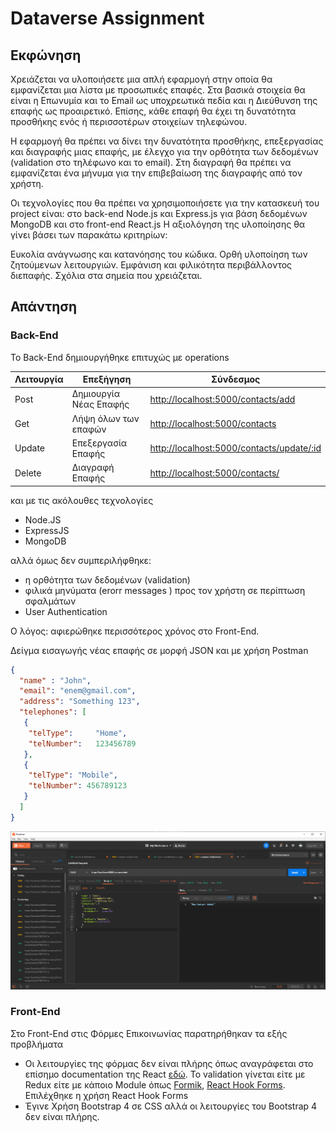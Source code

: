 # Dataverse Assignment

## Εκφώνηση

Χρειάζεται να υλοποιήσετε μια απλή εφαρμογή στην οποία θα εμφανίζεται μια λίστα με προσωπικές επαφές. Στα βασικά στοιχεία θα είναι η Επωνυμία και το Email  ως υποχρεωτικά πεδία και η Διεύθυνση της επαφής ως προαιρετικό. Επίσης, κάθε επαφή θα έχει τη δυνατότητα προσθήκης ενός ή περισσοτέρων στοιχείων τηλεφώνου.

Η εφαρμογή θα πρέπει να δίνει την δυνατότητα προσθήκης, επεξεργασίας και διαγραφής μιας επαφής, με έλεγχο για την ορθότητα των δεδομένων (validation στο τηλέφωνο και το email). Στη διαγραφή θα πρέπει να εμφανίζεται ένα μήνυμα για την επιβεβαίωση της διαγραφής από τον χρήστη.

Οι τεχνολογίες που θα πρέπει να χρησιμοποιήσετε για την κατασκευή του project είναι: στο back-end Node.js και Express.js για βάση δεδομένων MongoDB και στο front-end React.js
Η αξιολόγηση της υλοποίησης θα γίνει βάσει των παρακάτω κριτηρίων:

Ευκολία ανάγνωσης και κατανόησης του κώδικα.
Ορθή υλοποίηση των ζητούμενων λειτουργιών.
Εμφάνιση και φιλικότητα περιβάλλοντος διεπαφής.
Σχόλια στα σημεία που χρειάζεται.

## Απάντηση

### Back-End

Το Back-End δημιουργήθηκε επιτυχώς με operations

| Λειτουργία    | Επεξήγηση              | Σύνδεσμος                                                                              |
|---------------|------------------------|----------------------------------------------------------------------------------------|
| Post          | Δημιουργία Νέας Επαφής | [http://localhost:5000/contacts/add](http://localhost:5000/contacts/add)               |
| Get           | Λήψη όλων των επαφών   | [http://localhost:5000/contacts](http://localhost:5000/contacts)                       |
| Update        | Επεξεργασία Επαφής     | [http://localhost:5000/contacts/update/:id](http://localhost:5000/contacts/update/:id) |
| Delete        | Διαγραφή Επαφής        | [http://localhost:5000/contacts/](http://localhost:5000/contacts/)                     |

και με τις ακόλουθες τεχνολογίες

- Node.JS
- ExpressJS
- MongoDB

αλλά όμως δεν συμπεριλήφθηκε:

- η ορθότητα των δεδομένων (validation)
- φιλικά μηνύματα (erorr messages ) προς τον χρήστη σε περίπτωση σφαλμάτων
- User Authentication

Ο λόγος: αφιερώθηκε περισσότερος χρόνος στο Front-End.

Δείγμα εισαγωγής νέας επαφής σε μορφή JSON και με χρήση Postman

```json
{
  "name" : "John",
  "email": "enem@gmail.com",
  "address": "Something 123",
  "telephones": [
   {
    "telType":     "Home",
    "telNumber":   123456789
   },
   {
    "telType": "Mobile",
    "telNumber": 456789123
   }
  ]
}
```

![JSON Data Entry](./pictures/json.png)

### Front-End

Στο Front-End στις Φόρμες Επικοινωνίας παρατηρήθηκαν τα εξής προβλήματα

- Οι λειτουργίες της φόρμας δεν είναι πλήρης όπως αναγράφεται στο επίσημο documentation της React [εδώ](https://reactjs.org/docs/forms.html). Το validation γίνεται είτε με Redux είτε με κάποιο Module όπως [Formik](https://jaredpalmer.com/formik), [React Hook Forms](https://react-hook-form.com/). Επιλέχθηκε η χρήση React Hook Forms
- Έγινε Χρήση Bootstrap 4 σε CSS αλλά οι λειτουργίες του Bootstrap 4 δεν είναι πλήρης.
